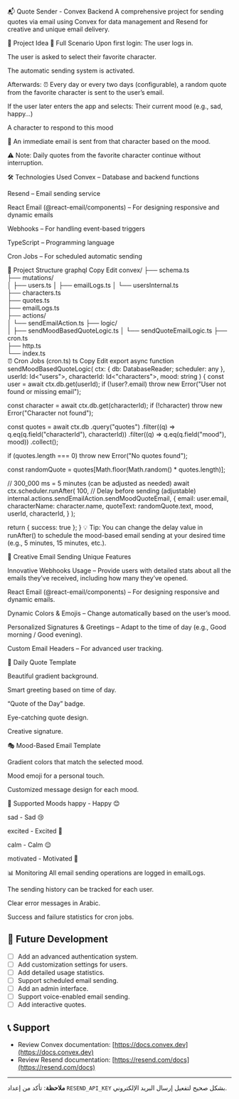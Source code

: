📬 Quote Sender - Convex Backend
A comprehensive project for sending quotes via email using Convex for data management and Resend for creative and unique email delivery.

🧠 Project Idea
📌 Full Scenario
Upon first login:
The user logs in.

The user is asked to select their favorite character.

The automatic sending system is activated.

Afterwards:
⏰ Every day or every two days (configurable), a random quote from the favorite character is sent to the user’s email.

If the user later enters the app and selects:
Their current mood (e.g., sad, happy…)

A character to respond to this mood

📩 An immediate email is sent from that character based on the mood.

⚠️ Note: Daily quotes from the favorite character continue without interruption.

🛠️ Technologies Used
Convex – Database and backend functions

Resend – Email sending service

React Email (@react-email/components) – For designing responsive and dynamic emails

Webhooks – For handling event-based triggers

TypeScript – Programming language

Cron Jobs – For scheduled automatic sending

📁 Project Structure
graphql
Copy
Edit
convex/
├── schema.ts               
├── mutations/               
│   ├── users.ts
│   ├── emailLogs.ts
│   └── usersInternal.ts      
├── characters.ts             
├── quotes.ts                
├── emailLogs.ts              
├── actions/                  
│   └── sendEmailAction.ts
├── logic/                    
│   ├── sendMoodBasedQuoteLogic.ts
│   └── sendQuoteEmailLogic.ts
├── cron.ts                   
├── http.ts                    
└── index.ts                  
⏰ Cron Jobs (cron.ts)
ts
Copy
Edit
export async function sendMoodBasedQuoteLogic(
  ctx: { db: DatabaseReader; scheduler: any },
  userId: Id<"users">,
  characterId: Id<"characters">,
  mood: string
) {
  const user = await ctx.db.get(userId);
  if (!user?.email) throw new Error("User not found or missing email");

  const character = await ctx.db.get(characterId);
  if (!character) throw new Error("Character not found");

  const quotes = await ctx.db
    .query("quotes")
    .filter((q) => q.eq(q.field("characterId"), characterId))
    .filter((q) => q.eq(q.field("mood"), mood))
    .collect();

  if (quotes.length === 0) throw new Error("No quotes found");

  const randomQuote = quotes[Math.floor(Math.random() * quotes.length)];

  // 300_000 ms = 5 minutes (can be adjusted as needed)
  await ctx.scheduler.runAfter(
    100, // Delay before sending (adjustable)
    internal.actions.sendEmailAction.sendMoodQuoteEmail,
    {
      email: user.email,
      characterName: character.name,
      quoteText: randomQuote.text,
      mood,
      userId,
      characterId,
    }
  );

  return { success: true };
}
💡 Tip: You can change the delay value in runAfter() to schedule the mood-based email sending at your desired time (e.g., 5 minutes, 15 minutes, etc.).

🎨 Creative Email Sending
 Unique Features

Innovative Webhooks Usage – Provide users with detailed stats about all the emails they’ve received, including how many they’ve opened.

React Email (@react-email/components) – For designing responsive and dynamic emails.

Dynamic Colors & Emojis – Change automatically based on the user’s mood.

Personalized Signatures & Greetings – Adapt to the time of day (e.g., Good morning / Good evening).

Custom Email Headers – For advanced user tracking.

📅 Daily Quote Template

Beautiful gradient background.

Smart greeting based on time of day.

“Quote of the Day” badge.

Eye-catching quote design.

Creative signature.

🎭 Mood-Based Email Template

Gradient colors that match the selected mood.

Mood emoji for a personal touch.

Customized message design for each mood.



📝 Supported Moods
happy - Happy 😊

sad - Sad 😢

excited - Excited 🤩

calm - Calm 😌

motivated - Motivated 💪

📊 Monitoring
All email sending operations are logged in emailLogs.

The sending history can be tracked for each user.

Clear error messages in Arabic.

Success and failure statistics for cron jobs.

## 🚀 Future Development

* [ ] Add an advanced authentication system.
* [ ] Add customization settings for users.
* [ ] Add detailed usage statistics.
* [ ] Support scheduled email sending.
* [ ] Add an admin interface.
* [ ] Support voice-enabled email sending.
* [ ] Add interactive quotes.

## 📞 Support

* Review Convex documentation: [https://docs.convex.dev](https://docs.convex.dev)
* Review Resend documentation: [https://resend.com/docs](https://resend.com/docs)

---

**ملاحظة**: تأكد من إعداد `RESEND_API_KEY` بشكل صحيح لتفعيل إرسال البريد الإلكتروني.

``` 